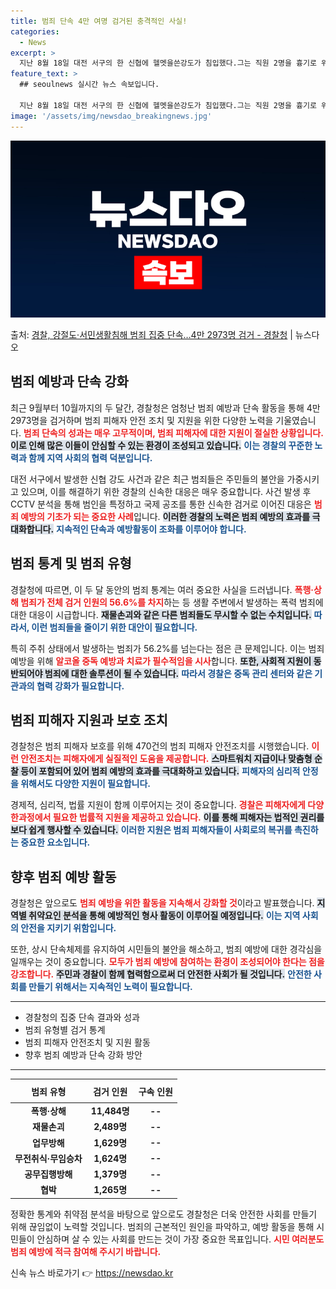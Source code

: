 ```yaml
---
title: 범죄 단속 4만 여명 검거된 충격적인 사실!
categories:
  - News
excerpt: >
  지난 8월 18일 대전 서구의 한 신협에 헬멧을쓴강도가 침입했다.그는 직원 2명을 흉기로 위협하며여직원에게 …
feature_text: >
  ## seoulnews 실시간 뉴스 속보입니다.

  지난 8월 18일 대전 서구의 한 신협에 헬멧을쓴강도가 침입했다.그는 직원 2명을 흉기로 위협하며여직원에게 …
image: '/assets/img/newsdao_breakingnews.jpg'
---
```


![뉴스다오 속보](/assets/img/newsdao_breakingnews.jpg)

<p>출처: <a href="https://newsdao.kr/2475" rel="dofollow">경찰, 강절도·서민생활침해 범죄 집중 단속…4만 2973명 검거 - 경찰청</a> | 뉴스다오</p>

<h2 data-ke-size="size26">범죄 예방과 단속 강화</h2>

<p data-ke-size="size16">최근 9월부터 10월까지의 두 달간, 경찰청은 엄청난 범죄 예방과 단속 활동을 통해 4만 2973명을 검거하며 범죄 피해자 안전 조치 및 지원을 위한 다양한 노력을 기울였습니다. <b><span style="color: #ee2323;">범죄 단속의 성과는 매우 고무적이며, 범죄 피해자에 대한 지원이 절실한 상황입니다.</span></b> <b><span style="background-color: #21538527;">이로 인해 많은 이들이 안심할 수 있는 환경이 조성되고 있습니다.</span></b> <b><span style="color: #1a5490;">이는 경찰의 꾸준한 노력과 함께 지역 사회의 협력 덕분입니다.</span></b></p>

<p data-ke-size="size16">대전 서구에서 발생한 신협 강도 사건과 같은 최근 범죄들은 주민들의 불안을 가중시키고 있으며, 이를 해결하기 위한 경찰의 신속한 대응은 매우 중요합니다. 사건 발생 후 CCTV 분석을 통해 범인을 특정하고 국제 공조를 통한 신속한 검거로 이어진 대응은 <b><span style="color: #ee2323;">범죄 예방의 기초가 되는 중요한 사례</span></b>입니다. <b><span style="background-color: #21538527;">이러한 경찰의 노력은 범죄 예방의 효과를 극대화합니다.</span></b> <b><span style="color: #1a5490;">지속적인 단속과 예방활동이 조화를 이루어야 합니다.</span></b></p>

<h2 data-ke-size="size26">범죄 통계 및 범죄 유형</h2>

<p data-ke-size="size16">경찰청에 따르면, 이 두 달 동안의 범죄 통계는 여러 중요한 사실을 드러냅니다. <b><span style="color: #ee2323;">폭행·상해 범죄가 전체 검거 인원의 56.6%를 차지</span></b>하는 등 생활 주변에서 발생하는 폭력 범죄에 대한 대응이 시급합니다. <b><span style="background-color: #21538527;">재물손괴와 같은 다른 범죄들도 무시할 수 없는 수치입니다.</span></b> <b><span style="color: #1a5490;">따라서, 이런 범죄들을 줄이기 위한 대안이 필요합니다.</span></b></p>

<p data-ke-size="size16">특히 주취 상태에서 발생하는 범죄가 56.2%를 넘는다는 점은 큰 문제입니다. 이는 범죄 예방을 위해 <b><span style="color: #ee2323;">알코올 중독 예방과 치료가 필수적임을 시사</span></b>합니다. <b><span style="background-color: #21538527;">또한, 사회적 지원이 동반되어야 범죄에 대한 솔루션이 될 수 있습니다.</span></b> <b><span style="color: #1a5490;">따라서 경찰은 중독 관리 센터와 같은 기관과의 협력 강화가 필요합니다.</span></b></p>

<h2 data-ke-size="size26">범죄 피해자 지원과 보호 조치</h2>

<p data-ke-size="size16">경찰청은 범죄 피해자 보호를 위해 470건의 범죄 피해자 안전조치를 시행했습니다. <b><span style="color: #ee2323;">이런 안전조치는 피해자에게 실질적인 도움을 제공합니다.</span></b> <b><span style="background-color: #21538527;">스마트워치 지급이나 맞춤형 순찰 등이 포함되어 있어 범죄 예방의 효과를 극대화하고 있습니다.</span></b> <b><span style="color: #1a5490;">피해자의 심리적 안정을 위해서도 다양한 지원이 필요합니다.</span></b></p>

<p data-ke-size="size16">경제적, 심리적, 법률 지원이 함께 이루어지는 것이 중요합니다. <b><span style="color: #ee2323;">경찰은 피해자에게 다양한과정에서 필요한 법률적 지원을 제공하고 있습니다.</span></b> <b><span style="background-color: #21538527;">이를 통해 피해자는 법적인 권리를 보다 쉽게 행사할 수 있습니다.</span></b> <b><span style="color: #1a5490;">이러한 지원은 범죄 피해자들이 사회로의 복귀를 촉진하는 중요한 요소입니다.</span></b></p>

<h2 data-ke-size="size26">향후 범죄 예방 활동</h2>

<p data-ke-size="size16">경찰청은 앞으로도 <b><span style="color: #ee2323;">범죄 예방을 위한 활동을 지속해서 강화할 것</span></b>이라고 발표했습니다. <b><span style="background-color: #21538527;">지역별 취약요인 분석을 통해 예방적인 형사 활동이 이루어질 예정입니다.</span></b> <b><span style="color: #1a5490;">이는 지역 사회의 안전을 지키기 위함입니다.</span></b></p>

<p data-ke-size="size16">또한, 상시 단속체제를 유지하여 시민들의 불안을 해소하고, 범죄 예방에 대한 경각심을 일깨우는 것이 중요합니다. <b><span style="color: #ee2323;">모두가 범죄 예방에 참여하는 환경이 조성되어야 한다는 점을 강조합니다.</span></b> <b><span style="background-color: #21538527;">주민과 경찰이 함께 협력함으로써 더 안전한 사회가 될 것입니다.</span></b> <b><span style="color: #1a5490;">안전한 사회를 만들기 위해서는 지속적인 노력이 필요합니다.</span></b></p>

<hr/>
<ul>
    <li>경찰청의 집중 단속 결과와 성과</li>
    <li>범죄 유형별 검거 통계</li>
    <li>범죄 피해자 안전조치 및 지원 활동</li>
    <li>향후 범죄 예방과 단속 강화 방안</li>
</ul>

<hr/>
<table>
    <thead>
        <tr>
            <th style="text-align: center; height: 30px;"><b>범죄 유형</b></th>
            <th style="text-align: center; height: 30px;"><b>검거 인원</b></th>
            <th style="text-align: center; height: 30px;"><b>구속 인원</b></th>
        </tr>
    </thead>
    <tbody>
        <tr>
            <td style="text-align: center; height: 17px;"><b>폭행·상해</b></td>
            <td style="text-align: center; height: 17px;"><b>11,484명</b></td>
            <td style="text-align: center; height: 17px;"><b>--</b></td>
        </tr>
        <tr>
            <td style="text-align: center; height: 17px;"><b>재물손괴</b></td>
            <td style="text-align: center; height: 17px;"><b>2,489명</b></td>
            <td style="text-align: center; height: 17px;"><b>--</b></td>
        </tr>
        <tr>
            <td style="text-align: center; height: 17px;"><b>업무방해</b></td>
            <td style="text-align: center; height: 17px;"><b>1,629명</b></td>
            <td style="text-align: center; height: 17px;"><b>--</b></td>
        </tr>
        <tr>
            <td style="text-align: center; height: 17px;"><b>무전취식·무임승차</b></td>
            <td style="text-align: center; height: 17px;"><b>1,624명</b></td>
            <td style="text-align: center; height: 17px;"><b>--</b></td>
        </tr>
        <tr>
            <td style="text-align: center; height: 17px;"><b>공무집행방해</b></td>
            <td style="text-align: center; height: 17px;"><b>1,379명</b></td>
            <td style="text-align: center; height: 17px;"><b>--</b></td>
        </tr>
        <tr>
            <td style="text-align: center; height: 17px;"><b>협박</b></td>
            <td style="text-align: center; height: 17px;"><b>1,265명</b></td>
            <td style="text-align: center; height: 17px;"><b>--</b></td>
        </tr>
    </tbody>
</table> 

<p data-ke-size="size16">정확한 통계와 취약점 분석을 바탕으로 앞으로도 경찰청은 더욱 안전한 사회를 만들기 위해 끊임없이 노력할 것입니다. 범죄의 근본적인 원인을 파악하고, 예방 활동을 통해 시민들이 안심하며 살 수 있는 사회를 만드는 것이 가장 중요한 목표입니다. <b><span style="color: #ee2323;">시민 여러분도 범죄 예방에 적극 참여해 주시기 바랍니다.</span></b></p> 

신속 뉴스 바로가기 👉 <a href="https://newsdao.kr" rel="dofollow">https://newsdao.kr</a>


